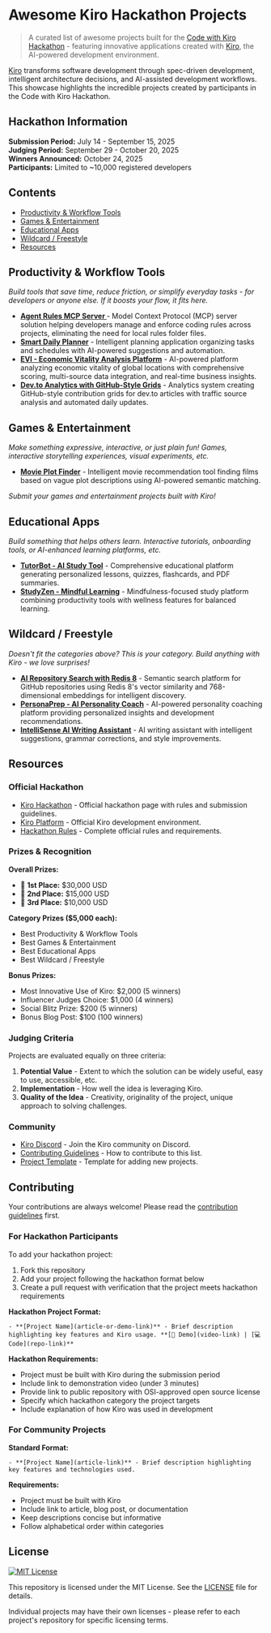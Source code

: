 # Awesome Kiro Hackathon Projects

> A curated list of awesome projects built for the [Code with Kiro Hackathon](https://kiro.devpost.com/) - featuring innovative applications created with [Kiro](https://kiro.dev), the AI-powered development environment.

[Kiro](https://kiro.dev) transforms software development through spec-driven development, intelligent architecture decisions, and AI-assisted development workflows. This showcase highlights the incredible projects created by participants in the Code with Kiro Hackathon.

## Hackathon Information

**Submission Period:** July 14 - September 15, 2025  
**Judging Period:** September 29 - October 20, 2025  
**Winners Announced:** October 24, 2025  
**Participants:** Limited to ~10,000 registered developers

## Contents

- [Productivity & Workflow Tools](#productivity--workflow-tools)
- [Games & Entertainment](#games--entertainment)
- [Educational Apps](#educational-apps)
- [Wildcard / Freestyle](#wildcard--freestyle)
- [Resources](#resources)

## Productivity & Workflow Tools

*Build tools that save time, reduce friction, or simplify everyday tasks - for developers or anyone else. If it boosts your flow, it fits here.*

- **[Agent Rules MCP Server ](https://dev.to/kirodotdev/building-an-mcp-server-that-solves-every-developers-rules-management-problem-o86)** - Model Context Protocol (MCP) server solution helping developers manage and enforce coding rules across projects, eliminating the need for local rules folder files.
- **[Smart Daily Planner](https://dev.to/kirodotdev/how-i-built-a-smart-daily-planner-using-kiro-in-a-day-kmi)** - Intelligent planning application organizing tasks and schedules with AI-powered suggestions and automation.
- **[EVI - Economic Vitality Analysis Platform](https://dev.to/kirodotdev/building-evi-an-ai-powered-economic-vitality-analysis-platform-with-kiro-4fch)** - AI-powered platform analyzing economic vitality of global locations with comprehensive scoring, multi-source data integration, and real-time business insights.
- **[Dev.to Analytics with GitHub-Style Grids](https://dev.to/kirodotdev/building-github-style-contribution-grids-for-devto-articles-with-ai-3fpn)** - Analytics system creating GitHub-style contribution grids for dev.to articles with traffic source analysis and automated daily updates.

## Games & Entertainment

*Make something expressive, interactive, or just plain fun! Games, interactive storytelling experiences, visual experiments, etc.*

- **[Movie Plot Finder](https://dev.to/kirodotdev/i-built-a-movie-plot-finder-using-kiro-1f06)** - Intelligent movie recommendation tool finding films based on vague plot descriptions using AI-powered semantic matching.

*Submit your games and entertainment projects built with Kiro!*

## Educational Apps

*Build something that helps others learn. Interactive tutorials, onboarding tools, or AI-enhanced learning platforms, etc.*

- **[TutorBot - AI Study Tool](https://dev.to/kirodotdev/how-i-built-tutorbot-with-kiro-an-ai-powered-study-tool-for-students-and-self-learners-3f85)** - Comprehensive educational platform generating personalized lessons, quizzes, flashcards, and PDF summaries.
- **[StudyZen - Mindful Learning](https://dev.to/kirodotdev/studyzen-built-using-kiro-2p7i)** - Mindfulness-focused study platform combining productivity tools with wellness features for balanced learning.

## Wildcard / Freestyle

*Doesn't fit the categories above? This is your category. Build anything with Kiro - we love surprises!*

- **[AI Repository Search with Redis 8](https://dev.to/kirodotdev/building-an-ai-powered-repository-search-with-redis-8-vector-similarity-50pp)** - Semantic search platform for GitHub repositories using Redis 8's vector similarity and 768-dimensional embeddings for intelligent discovery.
- **[PersonaPrep - AI Personality Coach](https://dev.to/kirodotdev/building-personaprep-an-ai-personality-coach-with-kiro-8mn)** - AI-powered personality coaching platform providing personalized insights and development recommendations.
- **[IntelliSense AI Writing Assistant](https://dev.to/kirodotdev/building-intellisense-ai-writing-assistant-how-kiro-transformed-my-development-journey-1lg4)** - AI writing assistant with intelligent suggestions, grammar corrections, and style improvements.

## Resources

### Official Hackathon

- [Kiro Hackathon](https://kiro.devpost.com/) - Official hackathon page with rules and submission guidelines.
- [Kiro Platform](https://kiro.dev) - Official Kiro development environment.
- [Hackathon Rules](https://kiro.devpost.com/rules) - Complete official rules and requirements.

### Prizes & Recognition

**Overall Prizes:**
- 🥇 **1st Place:** $30,000 USD
- 🥈 **2nd Place:** $15,000 USD
- 🥉 **3rd Place:** $10,000 USD

**Category Prizes ($5,000 each):**
- Best Productivity & Workflow Tools
- Best Games & Entertainment
- Best Educational Apps
- Best Wildcard / Freestyle

**Bonus Prizes:**
- Most Innovative Use of Kiro: $2,000 (5 winners)
- Influencer Judges Choice: $1,000 (4 winners)
- Social Blitz Prize: $200 (5 winners)
- Bonus Blog Post: $100 (100 winners)

### Judging Criteria

Projects are evaluated equally on three criteria:

1. **Potential Value** - Extent to which the solution can be widely useful, easy to use, accessible, etc.
2. **Implementation** - How well the idea is leveraging Kiro.
3. **Quality of the Idea** - Creativity, originality of the project, unique approach to solving challenges.

### Community

- [Kiro Discord](https://discord.gg/kirodotdev) - Join the Kiro community on Discord.
- [Contributing Guidelines](CONTRIBUTING.md) - How to contribute to this list.
- [Project Template](CONTRIBUTING.md#project-template) - Template for adding new projects.

## Contributing

Your contributions are always welcome! Please read the [contribution guidelines](CONTRIBUTING.md) first.

### For Hackathon Participants

To add your hackathon project:

1. Fork this repository
2. Add your project following the hackathon format below
3. Create a pull request with verification that the project meets hackathon requirements

**Hackathon Project Format:**
```
- **[Project Name](article-or-demo-link)** - Brief description highlighting key features and Kiro usage. **[🎥 Demo](video-link) | [💻 Code](repo-link)**
```

**Hackathon Requirements:**
- Project must be built with Kiro during the submission period
- Include link to demonstration video (under 3 minutes)
- Provide link to public repository with OSI-approved open source license
- Specify which hackathon category the project targets
- Include explanation of how Kiro was used in development

### For Community Projects

**Standard Format:**
```
- **[Project Name](article-link)** - Brief description highlighting key features and technologies used.
```

**Requirements:**
- Project must be built with Kiro
- Include link to article, blog post, or documentation
- Keep descriptions concise but informative
- Follow alphabetical order within categories

## License

[![MIT License](https://img.shields.io/badge/License-MIT-yellow.svg)](https://opensource.org/licenses/MIT)

This repository is licensed under the MIT License. See the [LICENSE](LICENSE) file for details.

Individual projects may have their own licenses - please refer to each project's repository for specific licensing terms.